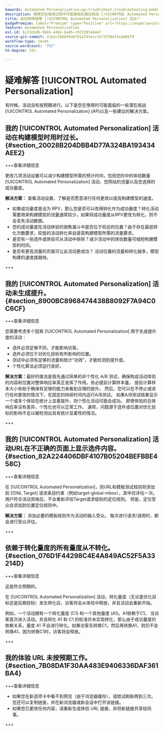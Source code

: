 ```yaml
---
kewords: Automated Personalization;ap;troublshoot;troubleshooting;model;lift
description: 探索您在使用过程中可能面临的潜在挑战 [!UICONTROL Automated Personalization] (AP) Adobe Target中的活动以及建议的解决方案。
title: 如何排除故障 [!UICONTROL Automated Personalization] 活动？
badgePremium: label="Premium" type="Positive" url="https://experienceleague.adobe.com/docs/target/using/introduction/intro.html?lang=en#premium newtab=true" tooltip="请参阅Target Premium中包含的内容。"
feature: Automated Personalization
exl-id: bc23e5db-5b65-44be-be45-c972287a64e7
source-git-commit: 2cb2c2b68f6487d1af41ecc7e73750afa1ad85f9
workflow-type: tm+mt
source-wordcount: '757'
ht-degree: 31%

---
```


# 疑难解答 [!UICONTROL Automated Personalization]

有时候，活动没有按预期进行。以下是您在使用时可能面临的一些潜在挑战 [!UICONTROL Automated Personalization] (AP)以及一些建议的解决方案。

## 我的 [!UICONTROL Automated Personalization] 活动在构建模型时用时过长。 {#section_20028B204DBB4D77A324BA193434AEE2}

+++查看详细信息

更改几项活动设置可以减少构建模型所需的预计时间，包括您的中的体验数量 [!UICONTROL Automated Personalization] 活动、您网站的流量以及您选择的成功量度。

**解决方案：** 查看活动设置，了解是否愿意进行任何更改以提高构建模型的速度。

* 如果成功量度是设为 RPV，那么您是否可以改用转化作为成功量度？转化活动需要用来构建模型的流量通常较少。如果将成功量度从RPV更改为转化，则不会丢失活动数据。
* 您的成功量度在活动体验的销售漏斗中是否位于较远的位置？由于存在最低转化次数要求，较低的活动转化率会提高构建模型所需的流量要求。
* 是否有一些选件或体验可从活动中排除？减少活动中的体验数量可缩短构建模型的时间。
* 是否有更高流量的页面可让此活动更成功？ 活动位置的流量和转化越多，模型构建的速度就越快。

+++

## 我的 [!UICONTROL Automated Personalization] 活动未生成提升。 {#section_8900BC8968474438B8092F7A94C0C6CF}

+++查看详细信息

您需要考虑多个因素 [!UICONTROL Automated Personalization] 用于生成提升度的活动：

* 选件必须足够不同，才能影响访客。
* 选件必须位于对优化目标有所影响的位置。
* 测试中必须有足够的流量和统计“功效”，才能检测到提升度。
* 个性化算法必须运行良好。

**解决方案：**&#x200B;最好的做法是首先通过简单的非个性化 A/B 测试，确保构成活动体验的内容和位置对整体响应率真正发挥了作用。务必提前计算样本量。 提前计算样本大小有助于确保有足够的能力来看到合理的提升。 然后，您可以在不停止或进行任何更改的情况下，在固定的持续时间内运行A/B测试。 如果A/B测试结果显示一个或多个体验在统计上显着提升，则个性化活动可能会成功。 即使体验的总体响应率没有差异，个性化也可以正常工作。 通常，问题源于选件或位置对优化目标的影响不足以被检测出具有统计显着性的情况。

+++

## 我的 [!UICONTROL Automated Personalization] 活动URL在不正确的页面上显示选件内容。 {#section_82A224406DBF4107B05204BEFBBE458C}

+++查看详细信息

在 [!UICONTROL Automated Personalization]，则URL和模板测试规则将添加到 [!DNL Target] 请求条目约束（例如target-global-mbox），其中仅评估一次。 用户符合活动资格后，不会重新评估Target请求级别的定位规则。 但是，定位受众会添加到位置定位规则中。

**解决方案：** 添加必要的模板规则作为活动的输入受众。 每次进行请求/调用时，都会进行受众评估。

+++

## 依赖于转化量度的所有量度从不转化。 {#section_076D1F44298C4E4A849AC52F5A33214D}

+++查看详细信息

这是符合预期的。

在 [!UICONTROL Automated Personalization] 活动，转化量度（无论是优化目标还是后期目标）发生转化后，访客将会从体验中释放，并且活动会重新开始。

例如，一个活动拥有一个转化量度 (C1) 和一个其他量度 (A1)。A1依赖于C1。 当访客首次进入活动，并且转化 A1 和 C1 的标准并未实现转化，那么由于成功量度的依赖关系，量度 A1 不会进行转化。如果访客先转换C1，然后再转换A1，则仍不会转换A1，因为转换C1时，访客将会释放。

+++

## 我的体验 URL 未按预期工作。 {#section_7B08DA1F30AA483E9406336DAF361BA4}

+++查看详细信息

* 如果您在新选项卡中看不到预览（由于浏览器缓存），请尝试刷新两到三次。 您还可以复制链接，并在新浏览器或新会话中打开该链接。
* 如果您已更改任何内容，请重新生成体验 URL 链接，并将新链接共享给同事。

+++
